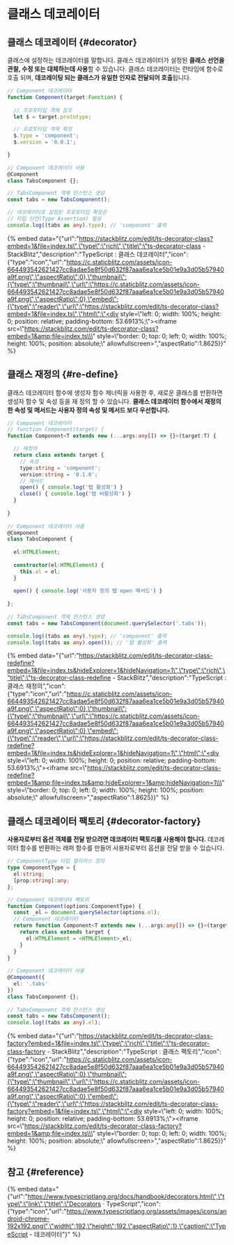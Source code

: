 # 클래스 데코레이터

## 클래스 데코레이터 {#decorator}

클래스에 설정하는 데코레이터를 말합니다. 클래스 데코레이터가 설정된 **클래스 선언을 관찰, 수정 또는 대체하는데 사용**할 수 있습니다. 클래스 데코레이터는 런타임에 함수로 호출 되며, **데코레이팅 되는 클래스가 유일한 인자로 전달되어 호출**됩니다.

```typescript
// Component 데코레이터
function Component(target:Function) {
  
  // 프로토타입 객체 참조
  let $ = target.prototype;

  // 프로토타입 객체 확장
  $.type = 'component';
  $.version = '0.0.1';

}
​
// Component 데코레이터 사용
@Component
class TabsComponent {};

// TabsComponent 객체 인스턴스 생성
const tabs = new TabsComponent();

// 데코레이터로 설정된 프로토타입 확장은 
// 타입 단언(Type Assertion) 필요
console.log((tabs as any).type); // 'component' 출력
```

{% embed data="{\"url\":\"https://stackblitz.com/edit/ts-decorator-class?embed=1&file=index.ts\",\"type\":\"rich\",\"title\":\"ts-decorator-class - StackBlitz\",\"description\":\"TypeScript : 클래스 데코레이터\",\"icon\":{\"type\":\"icon\",\"url\":\"https://c.staticblitz.com/assets/icon-664493542621427cc8adae5e8f50d632f87aaa6ea1ce5b01e9a3d05b57940a9f.png\",\"aspectRatio\":0},\"thumbnail\":{\"type\":\"thumbnail\",\"url\":\"https://c.staticblitz.com/assets/icon-664493542621427cc8adae5e8f50d632f87aaa6ea1ce5b01e9a3d05b57940a9f.png\",\"aspectRatio\":0},\"embed\":{\"type\":\"reader\",\"url\":\"https://stackblitz.com/edit/ts-decorator-class?embed=1&file=index.ts\",\"html\":\"<div style=\\\"left: 0; width: 100%; height: 0; position: relative; padding-bottom: 53.6913%;\\\"><iframe src=\\\"https://stackblitz.com/edit/ts-decorator-class?embed=1&amp;file=index.ts\\\" style=\\\"border: 0; top: 0; left: 0; width: 100%; height: 100%; position: absolute;\\\" allowfullscreen></iframe></div>\",\"aspectRatio\":1.8625}}" %}

## 클래스 재정의 {#re-define}

클래스 데코레이터 함수에 생성자 함수 제너릭을 사용한 후, 새로운 클래스를 반환하면 생성자 함수 및 속성 등을 재 정의 할 수 있습니다. **클래스 데코레이터 함수에서 재정의한 속성 및 메서드는 사용자 정의 속성 및 메서드 보다 우선합니다.**

```typescript
// Component 데코레이터
// function Component(target) {
function Component<T extends new (...args:any[]) => {}>(target:T) {

  // 재정의
  return class extends target {
    // 속성
    type:string = 'component';
    version:string = '0.1.0';
    // 메서드
    open() { console.log('탭 활성화') }
    close() { console.log('탭 비활성화') }
  }
​
}
​
// Component 데코레이터 사용
@Component
class TabsComponent {
  
  el:HTMLElement;
  
  constructor(el:HTMLElement) {
    this.el = el;
  }
  
  open() { console.log('사용자 정의 탭 open 메서드') }
​
};
​
// TabsComponent 객체 인스턴스 생성
const tabs = new TabsComponent(document.querySelector('.tabs'));

console.log((tabs as any).type); // 'component' 출력
console.log((tabs as any).open()); // '탭 활성화' 출력
```

{% embed data="{\"url\":\"https://stackblitz.com/edit/ts-decorator-class-redefine?embed=1&file=index.ts&hideExplorer=1&hideNavigation=1\",\"type\":\"rich\",\"title\":\"ts-decorator-class-redefine - StackBlitz\",\"description\":\"TypeScript : 클래스 재정의\",\"icon\":{\"type\":\"icon\",\"url\":\"https://c.staticblitz.com/assets/icon-664493542621427cc8adae5e8f50d632f87aaa6ea1ce5b01e9a3d05b57940a9f.png\",\"aspectRatio\":0},\"thumbnail\":{\"type\":\"thumbnail\",\"url\":\"https://c.staticblitz.com/assets/icon-664493542621427cc8adae5e8f50d632f87aaa6ea1ce5b01e9a3d05b57940a9f.png\",\"aspectRatio\":0},\"embed\":{\"type\":\"reader\",\"url\":\"https://stackblitz.com/edit/ts-decorator-class-redefine?embed=1&file=index.ts&hideExplorer=1&hideNavigation=1\",\"html\":\"<div style=\\\"left: 0; width: 100%; height: 0; position: relative; padding-bottom: 53.6913%;\\\"><iframe src=\\\"https://stackblitz.com/edit/ts-decorator-class-redefine?embed=1&amp;file=index.ts&amp;hideExplorer=1&amp;hideNavigation=1\\\" style=\\\"border: 0; top: 0; left: 0; width: 100%; height: 100%; position: absolute;\\\" allowfullscreen></iframe></div>\",\"aspectRatio\":1.8625}}" %}

## 클래스 데코레이터 팩토리 {#decorator-factory}

**사용자로부터 옵션 객체를 전달 받으려면 데코레이터 팩토리를 사용해야 합니다.** 데코레이터 함수를 반환하는 래퍼 함수를 만들어 사용자로부터 옵션을 전달 받을 수 있습니다.

```typescript
// ComponentType 타입 앨리어스 정의
type ComponentType = { 
  el:string;
  [prop:string]:any;
};

// Component 데코레이터 팩토리
function Component(options:ComponentType) {
  const _el = document.querySelector(options.el);
  // Component 데코레이터
  return function Component<T extends new (...args:any[]) => {}>(target:T) {
    return class extends target {
      el:HTMLElement = <HTMLElement>_el;
    }
  }
}
​
// Component 데코레이터 사용
@Component({
  el: '.tabs'
})
class TabsComponent {};
​
// TabsComponent 객체 인스턴스 생성
const tabs = new TabsComponent();
console.log((tabs as any).el);
```

{% embed data="{\"url\":\"https://stackblitz.com/edit/ts-decorator-class-factory?embed=1&file=index.ts\",\"type\":\"rich\",\"title\":\"ts-decorator-class-factory - StackBlitz\",\"description\":\"TypeScript : 클래스 팩토리\",\"icon\":{\"type\":\"icon\",\"url\":\"https://c.staticblitz.com/assets/icon-664493542621427cc8adae5e8f50d632f87aaa6ea1ce5b01e9a3d05b57940a9f.png\",\"aspectRatio\":0},\"thumbnail\":{\"type\":\"thumbnail\",\"url\":\"https://c.staticblitz.com/assets/icon-664493542621427cc8adae5e8f50d632f87aaa6ea1ce5b01e9a3d05b57940a9f.png\",\"aspectRatio\":0},\"embed\":{\"type\":\"reader\",\"url\":\"https://stackblitz.com/edit/ts-decorator-class-factory?embed=1&file=index.ts\",\"html\":\"<div style=\\\"left: 0; width: 100%; height: 0; position: relative; padding-bottom: 53.6913%;\\\"><iframe src=\\\"https://stackblitz.com/edit/ts-decorator-class-factory?embed=1&amp;file=index.ts\\\" style=\\\"border: 0; top: 0; left: 0; width: 100%; height: 100%; position: absolute;\\\" allowfullscreen></iframe></div>\",\"aspectRatio\":1.8625}}" %}

## 참고 {#reference}

{% embed data="{\"url\":\"https://www.typescriptlang.org/docs/handbook/decorators.html\",\"type\":\"link\",\"title\":\"Decorators · TypeScript\",\"icon\":{\"type\":\"icon\",\"url\":\"https://www.typescriptlang.org/assets/images/icons/android-chrome-192x192.png\",\"width\":192,\"height\":192,\"aspectRatio\":1},\"caption\":\"TypeScript - 데코레이터\"}" %}

